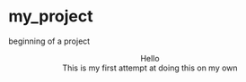 # my_project
beginning of a project
<html>

<header> Hello <header/>

<body> This is my first attempt at doing this on my own<body/>

<html/>